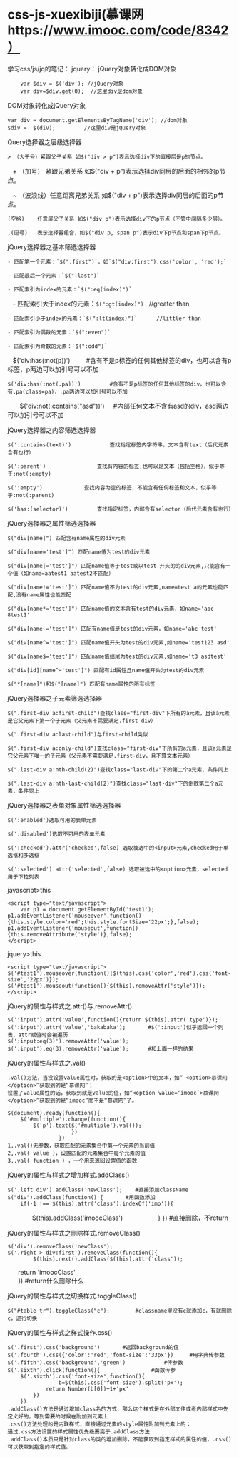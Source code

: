 # css-js-xuexibiji(慕课网https://www.imooc.com/code/8342）
学习css/js/jq的笔记：
jquery：
jQuery对象转化成DOM对象

		var $div = $('div'); //jQuery对象
		var div=$div.get(0);  //这里div是dom对象
    
DOM对象转化成jQuery对象  

    var div = document.getElementsByTagName('div'); //dom对象
    $div =  $(div);         //这里div是jQuery对象
    
Query选择器之层级选择器    

    > （大于号）紧跟父子关系 如$("div > p")表示选择div下的直接层是p的节点。

    + （加号）  紧跟兄弟关系 如$("div + p")表示选择div同层的后面的相邻的p节点。

    ~ （波浪线）任意距离兄弟关系 如$("div + p")表示选择div同层的后面的p节点。

    (空格)    任意层父子关系 如$("div p")表示选择div下的p节点（不管中间隔多少层）。

    ,(逗号)   表示选择器组合，如$("div p, span p")表示div下p节点和span下p节点。
    
jQuery选择器之基本筛选选择器

    - 匹配第一个元素：`$(":first")`，如`$("div:first").css('color', 'red');`

    - 匹配最后一个元素：`$(":last")`

    - 匹配索引为index的元素：`$(":eq(index)")`

    - 匹配索引大于index的元素：`$(":gt(index)")`   //greater than

    - 匹配索引小于index的元素：`$(":lt(index)")`      //littler than

    - 匹配索引为偶数的元素：`$(":even")`

    - 匹配索引为奇数的元素：`$(":odd")`
    
    $('div:has(:not(p))')         #含有不是p标签的任何其他标签的div，也可以含有p标签，p两边可以加引号可以不加
    
    $('div:has(:not(.pa))')         #含有不是p标签的任何其他标签的div，也可以含有.pa(class=pa)，.pa两边可以加引号可以不加
    
    $('div:not(:contains("asd"))')     #内部任何文本不含有asd的div，asd两边可以加引号可以不加
    
   
jQuery选择器之内容筛选选择器

	$(':contains(text)')  			查找指定标签内字符串，文本含有text（后代元素含有也行）

	$(':parent')				查找有内容的标签,也可以是文本（包括空格），似乎等于:not(:empty)

	$(':empty')				查找内容为空的标签，不能含有任何标签和文本，似乎等于:not(:parent)

	$('has:(selector)')			查找指定标签，内部含有selector（后代元素含有也行）
	
	
jQuery选择器之属性筛选选择器
	
	$("div[name]") 匹配含有name属性的div元素

	$("div[name='test']") 匹配name值为test的div元素
	
	$("div[name|='test']") 匹配name值等于test或以test-开头的的div元素,只能含有一个值（如name=aatest1 aatest2不匹配）

	$("div[name!='test']") 匹配name值不为test的div元素,name=test a的元素也能匹配,没有name属性也能匹配

	$("div[name*='test']") 匹配name值的文本含有test的div元素，如name='abc 8test1'
	
	$("div[name~='test']") 匹配有name值是test的div元素，如name='abc test'

	$("div[name^='test']") 匹配name值开头为test的div元素,如name='test123 asd'

	$("div[name$='test']") 匹配name值结尾为test的div元素,如name='t3 asdtest'

	$("div[id][name^='test']") 匹配有id属性且name值开头为test的div元素
	
	$("*[name]")和$("[name]") 匹配有name属性的所有标签
	
jQuery选择器之子元素筛选选择器

	$(".first-div a:first-child")查找class="first-div"下所有的a元素，且该a元素是它父元素下第一个子元素（父元素不需要满足.first-div）

	$(".first-div a:last-child")与first-child类似

	$(".first-div a:only-child")查找class="first-div"下所有的a元素，且该a元素是它父元素下唯一的子元素（父元素不需要满足.first-div，且不算文本元素）

	$(".last-div a:nth-child(2)")查找class="last-div"下的第二个a元素，条件同上

	$(".last-div a:nth-last-child(2)")查找class="last-div"下的倒数第二个a元素，条件同上
	
jQuery选择器之表单对象属性筛选选择器

	$(':enabled')选取可用的表单元素

	$(':disabled')选取不可用的表单元素

	$(':checked').attr('checked',false) 选取被选中的<input>元素,checked用于单选框和多选框

	$(':selected').attr('selected',false) 选取被选中的<option>元素，selected用于下拉列表

javascript>this 

    <script type="text/javascript">
        var p1 = document.getElementById('test1');
	p1.addEventListener('mouseover',function(){this.style.color='red';this.style.fontSize='22px';},false);
	p1.addEventListener('mouseout',function(){this.removeAttribute('style')},false);
    </script>

jquery>this

    <script type="text/javascript">
	$('#test1').mouseover(function(){$(this).css('color','red').css('font-size','22px')});
	$('#test1').mouseout(function(){$(this).removeAttr('style')});
    </script>

jQuery的属性与样式之.attr()与.removeAttr()

	$(':input').attr('value',function(){return $(this).attr('type')});			
	$(':input').attr('value','bakabaka');		#$(':input')似乎返回一个列表，attr赋值时会被遍历
	$(':input:eq(3)').removeAttr('value');
	$(':input').eq(3).removeAttr('value');		#和上面一样的结果

jQuery的属性与样式之.val()

	.val()方法，当没设置value属性时，获取的是<option>中的文本，如“ <option>慕课网</option>”获取到的是“慕课网”；
	设置了value属性的话，获取到就是value的值，如“<option value=‘imooc’>慕课网</option>”获取到的是“imooc”而不是“慕课网”了。

	$(document).ready(function(){
		$('#multiple').change(function(){
			$('p').text($('#multiple').val());
						})
					})
	1,.val()无参数，获取匹配的元素集合中第一个元素的当前值
	2,.val( value )，设置匹配的元素集合中每个元素的值
	3,.val( function ) ，一个用来返回设置值的函数
	
	
jQuery的属性与样式之增加样式.addClass()

	$('.left div').addClass('newClass');	#直接添加className
	$("div").addClass(function() {		 #用函数添加
		if(-1 !== $(this).attr('class').indexOf('imo')){
                	$(this).addClass('imoocClass')        
            }
	})				#直接删除，不return
		
jQuery的属性与样式之删除样式.removeClass()
	
	$('div').removeClass('newClass');
	$('.right > div:first').removeClass(function(){
           	$(this).next().addClass($(this).attr('class'));
        	return 'imoocClass' 		
        	})			#return什么删除什么

jQuery的属性与样式之切换样式.toggleClass()

	$("#table tr").toggleClass("c");		#classname里没有c就添加c，有就删除c，进行切换
	
jQuery的属性与样式之样式操作.css()

	$('.first').css('background')    	#返回background的值
	$('.fourth').css({'color':'red','font-size':'33px'}) 	 #用字典传参数
	$('.fifth').css('background','green')			 #传参数
	$('.sixth').click(function(){				 #函数传参
		$('.sixth').css('font-size',function(){
            		b=$(this).css('font-size').split('px');
        		return Number(b[0])+1+'px'
			})
		})
	.addClass()方法是通过增加class名的方式，那么这个样式是在外部文件或者内部样式中先定义好的，等到需要的时候在附加到元素上
	.css()方法处理的是内联样式，直接通过元素的style属性附加到元素上的；
	通过.css方法设置的样式属性优先级要高于.addClass方法
	.addClass()本质只是针对class的类的增加删除，不能获取到指定样式的属性的值，.css()可以获取到指定的样式值。

